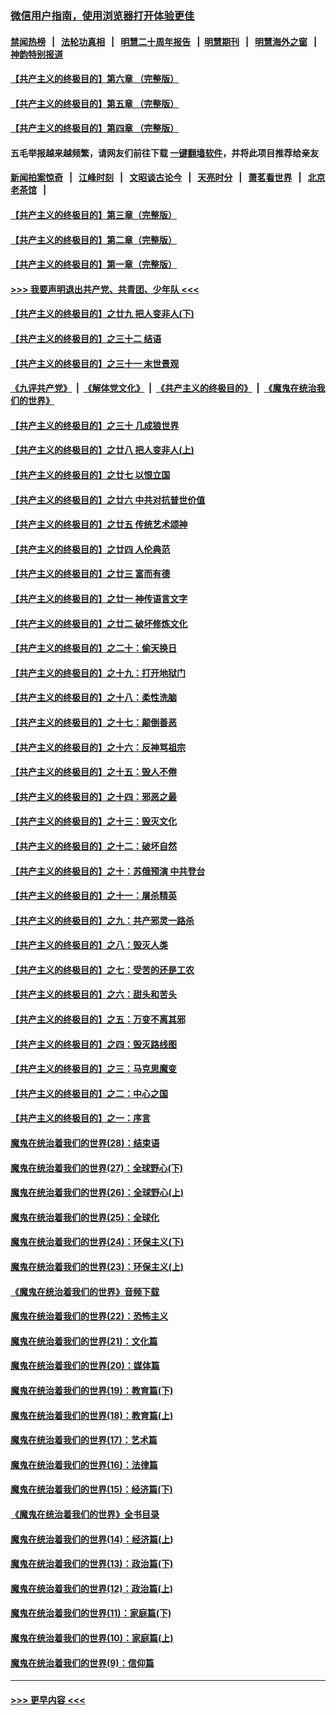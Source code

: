 ### [微信用户指南，使用浏览器打开体验更佳](https://github.com/gfw-breaker/banned-news1/blob/master/indexes/wechat-guide.md?t=0)
#### [禁闻热榜](热点新闻.md?t=0)  &nbsp;&nbsp;|&nbsp;&nbsp; [法轮功真相](https://github.com/gfw-breaker/truth/blob/master/README.md?t=0) &nbsp;&nbsp;|&nbsp;&nbsp; [明慧二十周年报告](https://github.com/gfw-breaker/mh-reports/blob/master/README.md?t=0) &nbsp;&nbsp;|&nbsp;&nbsp;[明慧期刊](https://github.com/gfw-breaker/mh-qikan) &nbsp;&nbsp;|&nbsp;&nbsp; [明慧海外之窗](https://github.com/gfw-breaker/mh-news/blob/master/README.md?t=0) &nbsp;&nbsp;|&nbsp;&nbsp; [神韵特别报道](https://github.com/gfw-breaker/mh-news/blob/master/shenyun.md?t=0)
#### [【共产主义的终极目的】第六章 （完整版）](../pages/nsc422/n11428913.md?t=02121602) 
#### [【共产主义的终极目的】第五章 （完整版）](../pages/nsc422/n11428912.md?t=02121602) 
#### [【共产主义的终极目的】第四章 （完整版）](../pages/nsc422/n11428907.md?t=02121602) 
#### 五毛举报越来越频繁，请网友们前往下载 [一键翻墙软件](https://github.com/gfw-breaker/ssr-accounts)，并将此项目推荐给亲友
#### [新闻拍案惊奇](https://github.com/gfw-breaker/banned-news1/blob/master/pages/link4.md) &nbsp;&nbsp;|&nbsp;&nbsp; [江峰时刻](https://github.com/gfw-breaker/banned-news1/blob/master/pages/link4.md) &nbsp;&nbsp;|&nbsp;&nbsp; [文昭谈古论今](https://github.com/gfw-breaker/banned-news1/blob/master/pages/link4.md) &nbsp;&nbsp;|&nbsp;&nbsp; [天亮时分](https://github.com/gfw-breaker/banned-news1/blob/master/pages/link4.md) &nbsp;&nbsp;|&nbsp;&nbsp; [萧茗看世界](https://github.com/gfw-breaker/banned-news1/blob/master/pages/link4.md) &nbsp;&nbsp;|&nbsp;&nbsp; [北京老茶馆](https://github.com/gfw-breaker/banned-news1/blob/master/pages/link4.md) &nbsp;&nbsp;|&nbsp;&nbsp; 
#### [【共产主义的终极目的】第三章（完整版）](../pages/nsc422/n11428848.md?t=02121602) 
#### [【共产主义的终极目的】第二章（完整版）](../pages/nsc422/n11428831.md?t=02121602) 
#### [【共产主义的终极目的】第一章（完整版）](../pages/nsc422/n11417651.md?t=02121602) 
#### [>>> 我要声明退出共产党、共青团、少年队 <<<](https://github.com/begood0513/goodnews/blob/master/quit/letter.md) 
#### [【共产主义的终极目的】之廿九 把人变非人(下)](../pages/nsc422/n11344140.md?t=02121602) 
#### [【共产主义的终极目的】之三十二 结语](../pages/nsc422/n11360535.md?t=02121602) 
#### [【共产主义的终极目的】之三十一 末世景观](../pages/nsc422/n11351129.md?t=02121602) 
#### [《九评共产党》](https://github.com/begood0513/9ping.md/blob/master/README.md) &nbsp;|&nbsp; [《解体党文化》](../../../../jtdwh.md/blob/master/README.md)  &nbsp;|&nbsp; [《共产主义的终极目的》](../../../../gczydzjmd.md/blob/master/README.md) &nbsp;|&nbsp; [《魔鬼在统治我们的世界》](../../../../mgztzwmdsj.md/blob/master/README.md) 
#### [【共产主义的终极目的】之三十 几成狼世界](../pages/nsc422/n11348280.md?t=02121602) 
#### [【共产主义的终极目的】之廿八 把人变非人(上)](../pages/nsc422/n11340492.md?t=02121602) 
#### [【共产主义的终极目的】之廿七 以恨立国](../pages/nsc422/n11336944.md?t=02121602) 
#### [【共产主义的终极目的】之廿六 中共对抗普世价值](../pages/nsc422/n11324785.md?t=02121602) 
#### [【共产主义的终极目的】之廿五 传统艺术颂神](../pages/nsc422/n11296396.md?t=02121602) 
#### [【共产主义的终极目的】之廿四 人伦典范](../pages/nsc422/n11296397.md?t=02121602) 
#### [【共产主义的终极目的】之廿三 富而有德](../pages/nsc422/n11283598.md?t=02121602) 
#### [【共产主义的终极目的】之廿一 神传语言文字](../pages/nsc422/n11263265.md?t=02121602) 
#### [【共产主义的终极目的】之廿二 破坏修炼文化](../pages/nsc422/n11245728.md?t=02121602) 
#### [【共产主义的终极目的】之二十：偷天换日](../pages/nsc422/n11238846.md?t=02121602) 
#### [【共产主义的终极目的】之十九：打开地狱门](../pages/nsc422/n11206376.md?t=02121602) 
#### [【共产主义的终极目的】之十八：柔性洗脑](../pages/nsc422/n11199994.md?t=02121602) 
#### [【共产主义的终极目的】之十七：颠倒善恶](../pages/nsc422/n11179782.md?t=02121602) 
#### [【共产主义的终极目的】之十六：反神骂祖宗](../pages/nsc422/n11166798.md?t=02121602) 
#### [【共产主义的终极目的】之十五：毁人不倦](../pages/nsc422/n11166792.md?t=02121602) 
#### [【共产主义的终极目的】之十四：邪恶之最](../pages/nsc422/n11150249.md?t=02121602) 
#### [【共产主义的终极目的】之十三：毁灭文化](../pages/nsc422/n11135227.md?t=02121602) 
#### [【共产主义的终极目的】之十二：破坏自然](../pages/nsc422/n11135214.md?t=02121602) 
#### [【共产主义的终极目的】之十：苏俄预演 中共登台](../pages/nsc422/n11118424.md?t=02121602) 
#### [【共产主义的终极目的】之十一：屠杀精英](../pages/nsc422/n11118442.md?t=02121602) 
#### [【共产主义的终极目的】之九：共产邪灵一路杀](../pages/nsc422/n11114139.md?t=02121602) 
#### [【共产主义的终极目的】之八：毁灭人类](../pages/nsc422/n11108503.md?t=02121602) 
#### [【共产主义的终极目的】之七：受苦的还是工农](../pages/nsc422/n11101809.md?t=02121602) 
#### [【共产主义的终极目的】之六：甜头和苦头](../pages/nsc422/n11096971.md?t=02121602) 
#### [【共产主义的终极目的】之五：万变不离其邪](../pages/nsc422/n11091285.md?t=02121602) 
#### [【共产主义的终极目的】之四：毁灭路线图](../pages/nsc422/n11086284.md?t=02121602) 
#### [【共产主义的终极目的】之三：马克思魔变](../pages/nsc422/n11061941.md?t=02121602) 
#### [【共产主义的终极目的】之二：中心之国](../pages/nsc422/n11047728.md?t=02121602) 
#### [【共产主义的终极目的】之一：序言](../pages/nsc422/n11086077.md?t=02121602) 
#### [魔鬼在统治着我们的世界(28)：结束语](../pages/nsc422/n10936246.md?t=02121602) 
#### [魔鬼在统治着我们的世界(27)：全球野心(下)](../pages/nsc422/n10928319.md?t=02121602) 
#### [魔鬼在统治着我们的世界(26)：全球野心(上)](../pages/nsc422/n10900318.md?t=02121602) 
#### [魔鬼在统治着我们的世界(25)：全球化](../pages/nsc422/n10788205.md?t=02121602) 
#### [魔鬼在统治着我们的世界(24)：环保主义(下)](../pages/nsc422/n10695307.md?t=02121602) 
#### [魔鬼在统治着我们的世界(23)：环保主义(上)](../pages/nsc422/n10688613.md?t=02121602) 
#### [《魔鬼在统治着我们的世界》音频下载](../pages/nsc422/n10635553.md?t=02121602) 
#### [魔鬼在统治着我们的世界(22)：恐怖主义](../pages/nsc422/n10614727.md?t=02121602) 
#### [魔鬼在统治着我们的世界(21)：文化篇](../pages/nsc422/n10597706.md?t=02121602) 
#### [魔鬼在统治着我们的世界(20)：媒体篇](../pages/nsc422/n10586579.md?t=02121602) 
#### [魔鬼在统治着我们的世界(19)：教育篇(下)](../pages/nsc422/n10564808.md?t=02121602) 
#### [魔鬼在统治着我们的世界(18)：教育篇(上)](../pages/nsc422/n10526970.md?t=02121602) 
#### [魔鬼在统治着我们的世界(17)：艺术篇](../pages/nsc422/n10499093.md?t=02121602) 
#### [魔鬼在统治着我们的世界(16)：法律篇](../pages/nsc422/n10485969.md?t=02121602) 
#### [魔鬼在统治着我们的世界(15)：经济篇(下)](../pages/nsc422/n10469975.md?t=02121602) 
#### [《魔鬼在统治着我们的世界》全书目录](../pages/nsc422/n10464261.md?t=02121602) 
#### [魔鬼在统治着我们的世界(14)：经济篇(上)](../pages/nsc422/n10457370.md?t=02121602) 
#### [魔鬼在统治着我们的世界(13)：政治篇(下)](../pages/nsc422/n10448270.md?t=02121602) 
#### [魔鬼在统治着我们的世界(12)：政治篇(上)](../pages/nsc422/n10444576.md?t=02121602) 
#### [魔鬼在统治着我们的世界(11)：家庭篇(下)](../pages/nsc422/n10440961.md?t=02121602) 
#### [魔鬼在统治着我们的世界(10)：家庭篇(上)](../pages/nsc422/n10435448.md?t=02121602) 
#### [魔鬼在统治着我们的世界(9)：信仰篇](../pages/nsc422/n10432159.md?t=02121602) 

----
#### [ >>> 更早内容 <<< ](../indexes/nsc422-earlier.md)
